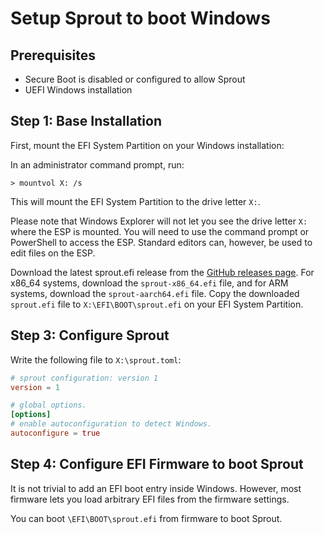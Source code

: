 # Setup Sprout to boot Windows

## Prerequisites

- Secure Boot is disabled or configured to allow Sprout
- UEFI Windows installation

## Step 1: Base Installation

First, mount the EFI System Partition on your Windows installation:

In an administrator command prompt, run:

```batch
> mountvol X: /s
```

This will mount the EFI System Partition to the drive letter `X:`.

Please note that Windows Explorer will not let you see the drive letter `X:` where the ESP is mounted.
You will need to use the command prompt or PowerShell to access the ESP.
Standard editors can, however, be used to edit files on the ESP.

Download the latest sprout.efi release from the [GitHub releases page](https://github.com/edera-dev/sprout/releases).
For x86_64 systems, download the `sprout-x86_64.efi` file, and for ARM systems, download the `sprout-aarch64.efi` file.
Copy the downloaded `sprout.efi` file to `X:\EFI\BOOT\sprout.efi` on your EFI System Partition.

## Step 3: Configure Sprout

Write the following file to `X:\sprout.toml`:

```toml
# sprout configuration: version 1
version = 1

# global options.
[options]
# enable autoconfiguration to detect Windows.
autoconfigure = true
```

## Step 4: Configure EFI Firmware to boot Sprout

It is not trivial to add an EFI boot entry inside Windows.
However, most firmware lets you load arbitrary EFI files from the firmware settings.

You can boot `\EFI\BOOT\sprout.efi` from firmware to boot Sprout.
